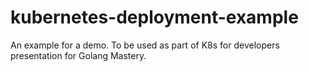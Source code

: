 # kubernetes-deployment-example
An example for a demo. To be used as part of K8s for developers presentation for Golang Mastery.
